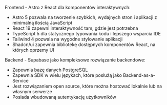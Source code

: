 Frontend - Astro z React dla komponentów interaktywnych:

- Astro 5 pozwala na tworzenie szybkich, wydajnych stron i aplikacji z minimalną ilością JavaScript
- React 19 zapewni interaktywność tam, gdzie jest potrzebna
- TypeScript 5 dla statycznego typowania kodu i lepszego wsparcia IDE
- Tailwind 4 pozwala na wygodne stylowanie aplikacji
- Shadcn/ui zapewnia bibliotekę dostępnych komponentów React, na których oprzemy UI

Backend - Supabase jako kompleksowe rozwiązanie backendowe:

- Zapewnia bazę danych PostgreSQL
- Zapewnia SDK w wielu językach, które posłużą jako Backend-as-a-Service
- Jest rozwiązaniem open source, które można hostować lokalnie lub na własnym serwerze
- Posiada wbudowaną autentykację użytkowników

